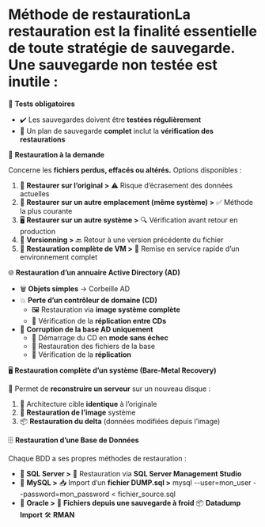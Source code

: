 # Méthode de restaurationLa **restauration** est la **finalité essentielle** de toute stratégie de sauvegarde. Une **sauvegarde non testée** est **inutile** :

🧪 **Tests obligatoires**

- ✔️ Les sauvegardes doivent être **testées régulièrement**
- 🔁 Un plan de sauvegarde **complet** inclut la **vérification des restaurations**



📂 **Restauration à la demande**

Concerne les **fichiers perdus, effacés ou altérés.** Options disponibles :

1.  📝 **Restaurer sur l’original >** ⚠️ Risque d’écrasement des données actuelles
2.  📁 **Restaurer sur un autre emplacement (même système) >** ✅ Méthode la plus courante
3.  🖥️ **Restaurer sur un autre système >** 🔍 Vérification avant retour en production
4.  🧠 **Versionning >** 🔙 Retour à une version précédente du fichier
5.  💾 **Restauration complète de VM >** 🔄 Remise en service rapide d’un environnement complet



🌐 **Restauration d’un annuaire Active Directory (AD)**

- 🗑️ **Objets simples** → Corbeille AD
- 💥 **Perte d’un contrôleur de domaine (CD)**
  - 🖼️ Restauration via **image système complète**
  - 🔄 Vérification de la **réplication entre CDs**
- 🧱 **Corruption de la base AD uniquement**
  - 🔧 Démarrage du CD en **mode sans échec**
  - 📂 Restauration des fichiers de la base
  - 🔄 Vérification de la **réplication**



🖥️ **Restauration complète d’un système (Bare-Metal Recovery)**

🔧 Permet de **reconstruire un serveur** sur un nouveau disque :

1.  🧬 Architecture cible **identique** à l’originale
2.  💽 **Restauration de l’image** système
3.  📦 **Restauration du delta** (données modifiées depuis l’image)

🗄️ **Restauration d’une Base de Données**

Chaque BDD a ses propres méthodes de restauration :

- 🏢 **SQL Server >** 🔧 Restauration via **SQL Server Management Studio**
- 🐬 **MySQL >** 📥 Import d’un **fichier DUMP.sql >** mysql --user=mon_user --password=mon_password < fichier_source.sql
- 🧱 **Oracle >** 📁 **Fichiers depuis une sauvegarde à froid** 📦 **Datadump Import** 🛠️ **RMAN**
